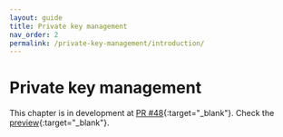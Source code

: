 ```yaml
---
layout: guide
title: Private key management
nav_order: 2
permalink: /private-key-management/introduction/
---
```


# Private key management

This chapter is in development at [PR #48](https://github.com/BitcoinDesign/Guide/pull/48){:target="_blank"}. Check the [preview](https://deploy-preview-48--sad-borg-390916.netlify.app/private-key-management/introduction/){:target="_blank"}.  